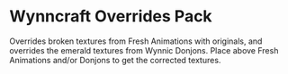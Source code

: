 # Wynncraft Overrides Pack
Overrides broken textures from Fresh Animations with originals, and overrides the emerald textures from Wynnic Donjons.
Place above Fresh Animations and/or Donjons to get the corrected textures.
